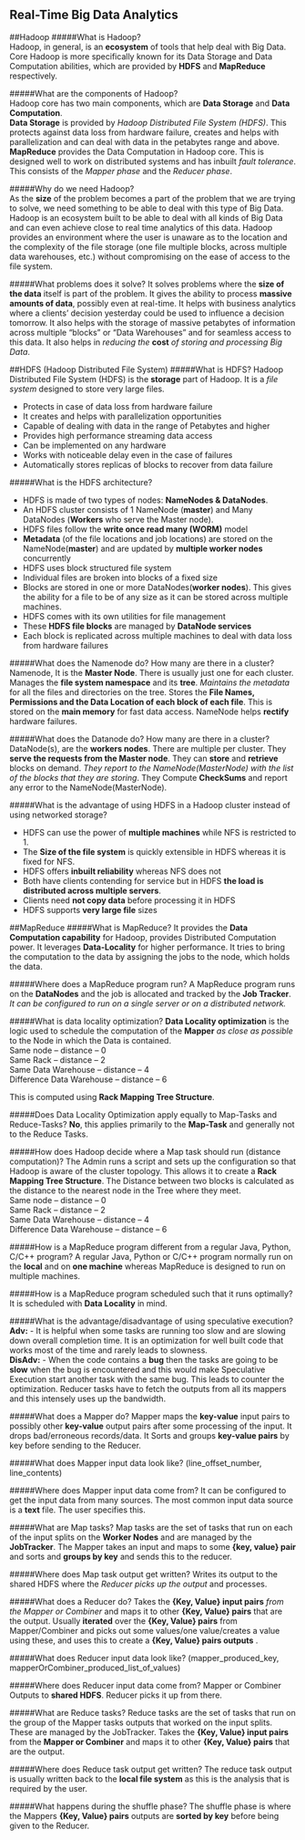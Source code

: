
## Real-Time Big Data Analytics  

##Hadoop
#####What is Hadoop?  
Hadoop, in general, is an **ecosystem** of tools that help deal with Big Data. Core Hadoop is more specifically known for its Data Storage and Data Computation abilities, which are provided by **HDFS** and **MapReduce** respectively. 

#####What are the components of Hadoop?  
Hadoop core has two main components, which are **Data Storage** and **Data Computation**.    
**Data Storage** is provided by *Hadoop Distributed File System (HDFS)*.  This protects against data loss from hardware failure, creates and helps with parallelization and can deal with data in the petabytes range and above.   
**MapReduce** provides the Data Computation in Hadoop core. This is designed well to work on distributed systems and has inbuilt *fault tolerance*. This consists of the *Mapper phase* and the *Reducer phase*.  

#####Why do we need Hadoop?  
As the **size** of the problem becomes a part of the problem that we are trying to solve, we need something to be able to deal with this type of Big Data. Hadoop is an ecosystem built to be able to deal with all kinds of Big Data and can even achieve close to real time analytics of this data. Hadoop provides an environment where the user is unaware as to the location and the complexity of the file storage (one file multiple blocks, across multiple data warehouses, etc.) without compromising on the ease of access to the file system.   

#####What problems does it solve?
It solves problems where the **size of the data** itself is part of the problem. It gives the ability to process **massive amounts of data**, possibly even at real-time. It helps with business analytics where a clients’ decision yesterday could be used to influence a decision tomorrow. It also helps with the storage of massive petabytes of information across multiple “blocks” or “Data Warehouses” and for seamless access to this data. It also helps in *reducing the* **cost** *of storing and processing Big Data*.

##HDFS (Hadoop Distributed File System)
#####What is HDFS?
Hadoop Distributed File System (HDFS) is the **storage** part of Hadoop. It is a *file system* designed to store very large files.  
- Protects in case of data loss from hardware failure
- It creates and helps with parallelization opportunities
- Capable of dealing with data in the range of Petabytes and higher
- Provides high performance streaming data access
- Can be implemented on any hardware
- Works with noticeable delay even in the case of failures
- Automatically stores replicas of blocks to recover from data failure

#####What is the HDFS architecture?
- HDFS is made of two types of nodes: **NameNodes & DataNodes**.  
- An HDFS cluster consists of 1 NameNode (**master**) and Many DataNodes (**Workers** who serve the Master node).
- HDFS files follow the **write once read many (WORM)** model
- **Metadata** (of the file locations and job locations) are stored on the NameNode(**master**) and are updated by **multiple worker nodes** concurrently
- HDFS uses block structured file system
- Individual files are broken into blocks of a fixed size
- Blocks are stored in one or more DataNodes(**worker nodes**). This gives the ability for a file to be of any size as it can be stored across multiple machines.
- HDFS comes with its own utilities for file management
- These **HDFS file blocks** are managed by **DataNode services** 
- Each block is replicated across multiple machines to deal with data loss from hardware failures

#####What does the Namenode do? How many are there in a cluster?
Namenode, It is the **Master Node**. There is usually just one for each cluster. Manages the **file system namespace** and its **tree**. *Maintains the metadata* for all the files and directories on the tree. Stores the **File Names, Permissions and the Data Location of each block of each file**. This is stored on the **main memory** for fast data access. NameNode helps **rectify** hardware failures.

#####What does the Datanode do? How many are there in a cluster?
DataNode(s), are the **workers nodes**. There are multiple per cluster. They **serve the requests from the Master node**. They can **store** and **retrieve** blocks on demand. *They report to the NameNode(MasterNode) with the list of the blocks that they are storing*. They Compute **CheckSums** and report any error to the NameNode(MasterNode).

#####What is the advantage of using HDFS in a Hadoop cluster instead of using networked storage?
- HDFS can use the power of **multiple machines** while NFS is restricted to 1. 
- The **Size of the file system** is quickly extensible in HDFS whereas it is fixed for NFS.
- HDFS offers **inbuilt reliability** whereas NFS does not
- Both have clients contending for service but in HDFS **the load is distributed across multiple servers**. 
- Clients need **not copy data** before processing it in HDFS
- HDFS supports **very large file** sizes

##MapReduce
#####What is MapReduce?
It provides the **Data Computation capability** for Hadoop, provides Distributed Computation power.  It leverages **Data-Locality** for higher performance. It tries to bring the computation to the data by assigning the jobs to the node, which holds the data. 

#####Where does a MapReduce program run?
A MapReduce program runs on the **DataNodes** and the job is allocated and tracked by the **Job Tracker**. *It can be configured to run on a single server or on a distributed network.*

#####What is data locality optimization?
**Data Locality optimization** is the logic used to schedule the computation of the **Mapper** *as close as possible* to the Node in which the Data is contained.  
    Same node – distance – 0  
    Same Rack – distance – 2  
    Same Data Warehouse – distance – 4  
    Difference Data Warehouse – distance – 6    

This is computed using **Rack Mapping Tree Structure**.

#####Does Data Locality Optimization apply equally to Map-Tasks and Reduce-Tasks? 
**No**, this applies primarily to the **Map-Task** and generally not to the Reduce Tasks. 

#####How does Hadoop decide where a Map task should run (distance computation)?
The Admin runs a script and sets up the configuration so that Hadoop is aware of the cluster topology. This allows it to create a **Rack Mapping Tree Structure**. The Distance between two blocks is calculated as the distance to the nearest node in the Tree where they meet.  
    Same node – distance – 0  
    Same Rack – distance – 2  
    Same Data Warehouse – distance – 4  
    Difference Data Warehouse – distance – 6  

#####How is a MapReduce program different from a regular Java, Python, C/C++ program?
A regular Java, Python or C/C++ program normally run on the **local** and on **one machine** whereas MapReduce is designed to run on multiple machines. 

#####How is a MapReduce program scheduled such that it runs optimally?
It is scheduled with **Data Locality** in mind.

#####What is the advantage/disadvantage of using speculative execution?
**Adv:** - It is helpful when some tasks are running too slow and are slowing down overall completion time. It is an optimization for well built code that works most of the time and rarely leads to slowness.     
**DisAdv:** - When the code contains a **bug** then the tasks are going to be **slow** when the bug is encountered and this would make Speculative Execution start another task with the same bug. This leads to counter the optimization. Reducer tasks have to fetch the outputs from all its mappers and this intensely uses up the bandwidth.

#####What does a Mapper do?
Mapper maps the **key-value** input pairs to possibly other **key-value** output pairs after some processing of the input. It drops bad/erroneous records/data. It Sorts and groups **key-value pairs** by key before sending to the Reducer.

#####What does Mapper input data look like?
(line_offset_number, line_contents)

#####Where does Mapper input data come from?
It can be configured to get the input data from many sources. The most common input data source is a **text** file. The user specifies this.

#####What are Map tasks?
Map tasks are the set of tasks that run on each of the input splits on the **Worker Nodes** and are managed by the **JobTracker**. The Mapper takes an input and maps to some **{key, value} pair** and sorts and **groups by key** and sends this to the reducer.

#####Where does Map task output get written? 
Writes its output to the shared HDFS where the *Reducer picks up the output* and processes.

#####What does a Reducer do?
Takes the **{Key, Value} input pairs** *from the Mapper or Combiner* and maps it to other **{Key, Value} pairs** that are the output. Usually **iterated** over the **{Key, Value} pairs** from Mapper/Combiner and picks out some values/one value/creates a value using these, and uses this to create a **{Key, Value} pairs outputs** .

#####What does Reducer input data look like?
(mapper_produced_key, mapperOrCombiner_produced_list_of_values)

#####Where does Reducer input data come from?
Mapper or Combiner Outputs to **shared HDFS**. Reducer picks it up from there.

#####What are Reduce tasks?
Reduce tasks are the set of tasks that run on the group of the Mapper tasks outputs that worked on the input splits. These are managed by the JobTracker. Takes the **{Key, Value} input pairs** from the **Mapper or Combiner** and maps it to other **{Key, Value} pairs** that are the output.

#####Where does Reduce task output get written?
The reduce task output is usually written back to the **local file system** as this is the analysis that is required by the user.

#####What happens during the shuffle phase?
The shuffle phase is where the Mappers **{Key, Value} pairs** outputs are **sorted by key** before being given to the Reducer.










